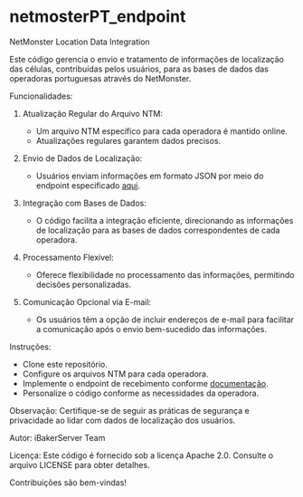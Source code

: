 # netmosterPT_endpoint
NetMonster Location Data Integration

Este código gerencia o envio e tratamento de informações de localização das células, contribuídas pelos usuários, para as bases de dados das operadoras portuguesas através do NetMonster.

Funcionalidades:

1. Atualização Regular do Arquivo NTM:
   - Um arquivo NTM específico para cada operadora é mantido online.
   - Atualizações regulares garantem dados precisos.

2. Envio de Dados de Localização:
   - Usuários enviam informações em formato JSON por meio do endpoint especificado [aqui](https://netmonster.app/#docs-owner-receive).

3. Integração com Bases de Dados:
   - O código facilita a integração eficiente, direcionando as informações de localização para as bases de dados correspondentes de cada operadora.

4. Processamento Flexível:
   - Oferece flexibilidade no processamento das informações, permitindo decisões personalizadas.

5. Comunicação Opcional via E-mail:
   - Os usuários têm a opção de incluir endereços de e-mail para facilitar a comunicação após o envio bem-sucedido das informações.

Instruções:

- Clone este repositório.
- Configure os arquivos NTM para cada operadora.
- Implemente o endpoint de recebimento conforme [documentação](https://netmonster.app/#docs-owner-receive).
- Personalize o código conforme as necessidades da operadora.

Observação:
Certifique-se de seguir as práticas de segurança e privacidade ao lidar com dados de localização dos usuários.

Autor:
iBakerServer Team

Licença:
Este código é fornecido sob a licença Apache 2.0. Consulte o arquivo LICENSE para obter detalhes.

Contribuições são bem-vindas!
